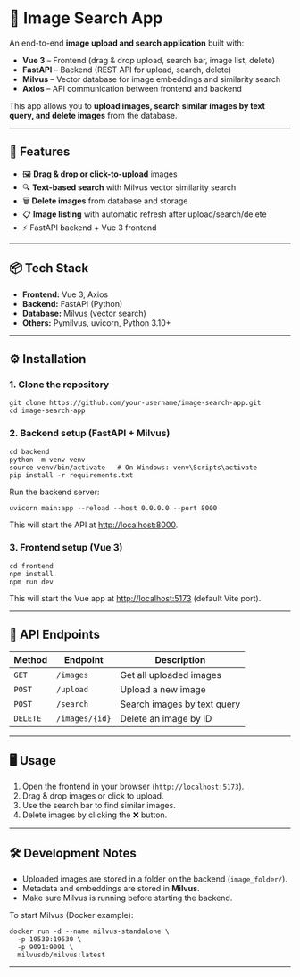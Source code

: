 # 📂 Image Search App

An end-to-end **image upload and search application** built with:

- **Vue 3** – Frontend (drag & drop upload, search bar, image list, delete)  
- **FastAPI** – Backend (REST API for upload, search, delete)  
- **Milvus** – Vector database for image embeddings and similarity search  
- **Axios** – API communication between frontend and backend  

This app allows you to **upload images, search similar images by text query, and delete images** from the database.

---

## 🚀 Features

- 🖼️ **Drag & drop or click-to-upload** images  
- 🔍 **Text-based search** with Milvus vector similarity search  
- 🗑️ **Delete images** from database and storage  
- 📋 **Image listing** with automatic refresh after upload/search/delete  
- ⚡ FastAPI backend + Vue 3 frontend  

---

## 📦 Tech Stack

- **Frontend:** Vue 3, Axios  
- **Backend:** FastAPI (Python)  
- **Database:** Milvus (vector search)  
- **Others:** Pymilvus, uvicorn, Python 3.10+  

---

## ⚙️ Installation

### 1. Clone the repository

    git clone https://github.com/your-username/image-search-app.git
    cd image-search-app

### 2. Backend setup (FastAPI + Milvus)

    cd backend
    python -m venv venv
    source venv/bin/activate   # On Windows: venv\Scripts\activate
    pip install -r requirements.txt

Run the backend server:

    uvicorn main:app --reload --host 0.0.0.0 --port 8000

This will start the API at [http://localhost:8000](http://localhost:8000).

### 3. Frontend setup (Vue 3)

    cd frontend
    npm install
    npm run dev

This will start the Vue app at [http://localhost:5173](http://localhost:5173) (default Vite port).

---

## 🔑 API Endpoints

| Method   | Endpoint           | Description                      |
|----------|--------------------|----------------------------------|
| `GET`    | `/images`          | Get all uploaded images          |
| `POST`   | `/upload`          | Upload a new image               |
| `POST`   | `/search`          | Search images by text query      |
| `DELETE` | `/images/{id}`     | Delete an image by ID            |

---

## 🖥️ Usage

1. Open the frontend in your browser (`http://localhost:5173`).  
2. Drag & drop images or click to upload.  
3. Use the search bar to find similar images.  
4. Delete images by clicking the ❌ button.  

---

## 🛠️ Development Notes

- Uploaded images are stored in a folder on the backend (`image_folder/`).  
- Metadata and embeddings are stored in **Milvus**.  
- Make sure Milvus is running before starting the backend.  

To start Milvus (Docker example):

    docker run -d --name milvus-standalone \
      -p 19530:19530 \
      -p 9091:9091 \
      milvusdb/milvus:latest

---
